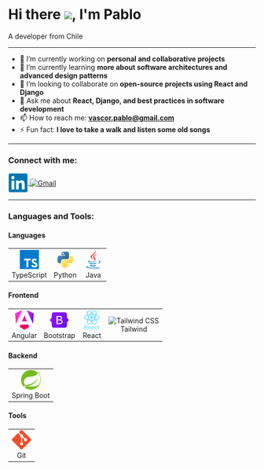 <h1>Hi there <img src="https://media.giphy.com/media/hvRJCLFzcasrR4ia7z/giphy.gif" width="30px">, I'm Pablo</h1>
<h3">A developer from Chile</h3>

---

- 🔭 I’m currently working on **personal and collaborative projects**
- 🌱 I’m currently learning **more about software architectures and advanced design patterns**
- 👯 I’m looking to collaborate on **open-source projects using React and Django**
- 💬 Ask me about **React, Django, and best practices in software development**
- 📫 How to reach me: **vascor.pablo@gmail.com**
- ⚡ Fun fact: **I love to take a walk and listen some old songs**

---

<h3 align="left">Connect with me:</h3>

  <a href="https://www.linkedin.com/in/pablo-vasquez-corvalan-8569a7267/" target="_blank">
    <img align="center" src="https://raw.githubusercontent.com/devicons/devicon/master/icons/linkedin/linkedin-original.svg" alt="LinkedIn" height="40" width="40"/>
  </a>
  <a href="https://www.linkedin.com/in/pablo-vasquez-corvalan-8569a7267/" target="_blank">
    <img align="center" src="https://raw.githubusercontent.com/devicons/devicon/master/icons/gmail/gmail-original.svg" alt="Gmail" height="40" width="40"/>
  </a>

---

<h3 align="left">Languages and Tools:</h3>

<h4>Languages</h4>
<table>
  <tr>
    <td align="center"><img src="https://raw.githubusercontent.com/devicons/devicon/master/icons/typescript/typescript-original.svg" alt="TypeScript" width="40" height="40"/><br>TypeScript</td>
    <td align="center"><img src="https://raw.githubusercontent.com/devicons/devicon/master/icons/python/python-original.svg" alt="TypeScript" width="40" height="40"/><br>Python</td>
    <td align="center"><img src="https://raw.githubusercontent.com/devicons/devicon/master/icons/java/java-original.svg" alt="TypeScript" width="40" height="40"/><br>Java</td>
  </tr>
</table>

<h4>Frontend</h4>
<table>
  <tr>
    <td align="center"><img src="https://raw.githubusercontent.com/devicons/devicon/master/icons/angular/angular-original.svg" alt="Angular" width="40" height="40"/><br>Angular</td>
    <td align="center"><img src="https://raw.githubusercontent.com/devicons/devicon/master/icons/bootstrap/bootstrap-original.svg" alt="Bootstrap" width="40" height="40"/><br>Bootstrap</td>
    <td align="center"><img src="https://raw.githubusercontent.com/devicons/devicon/master/icons/react/react-original-wordmark.svg" alt="React" width="40" height="40"/><br>React</td>
    <td align="center"><img src="https://www.vectorlogo.zone/logos/tailwindcss/tailwindcss-icon.svg" alt="Tailwind CSS" width="40" height="40"/><br>Tailwind</td>
  </tr>
</table>

<h4>Backend</h4>
<table>
  <tr>
    <td align="center"><img src="https://raw.githubusercontent.com/devicons/devicon/master/icons/spring/spring-original.svg" alt="Spring Boot" width="40" height="40"/><br>Spring Boot</td>
  </tr>
</table>

<h4>Tools</h4>
<table>
  <tr>
    <td align="center"><img src="https://raw.githubusercontent.com/devicons/devicon/master/icons/git/git-original.svg" alt="git" width="40" height="40"/><br>Git</td>
  </tr>
</table>


